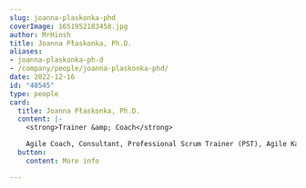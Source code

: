 ```yaml
---
slug: joanna-plaskonka-phd
coverImage: 1651952183458.jpg
author: MrHinsh
title: Joanna Płaskonka, Ph.D.
aliases:
- joanna-plaskonka-ph-d
- /company/people/joanna-plaskonka-phd/
date: 2022-12-16
id: "48545"
type: people
card:
  title: Joanna Płaskonka, Ph.D.
  content: |-
    <strong>Trainer &amp; Coach</strong>

    Agile Coach, Consultant, Professional Scrum Trainer (PST), Agile Kata Trainer, Action Learning Coach
  button:
    content: More info

---
```









